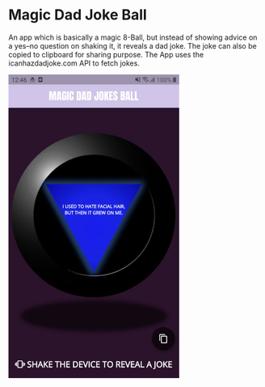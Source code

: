# Magic Dad Joke Ball

An app which is basically a magic 8-Ball, but instead of showing advice on a yes–no question on shaking it, it reveals a dad joke. The joke can also be copied to clipboard for sharing purpose. The App uses the icanhazdadjoke.com API to fetch jokes.

<img src="images/screenshot.jpg" height="600"/>
